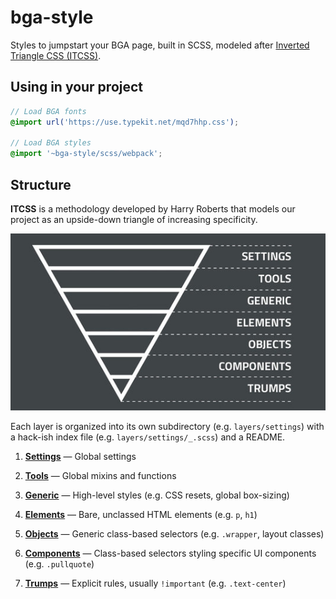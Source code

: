 # bga-style

Styles to jumpstart your BGA page, built in SCSS, modeled after [Inverted Triangle CSS (ITCSS)](https://www.creativebloq.com/web-design/manage-large-css-projects-itcss-101517528).

## Using in your project

```scss
// Load BGA fonts
@import url('https://use.typekit.net/mqd7hhp.css');

// Load BGA styles
@import '~bga-style/scss/webpack';
```

## Structure

**ITCSS** is a methodology developed by Harry Roberts that models our project as an upside-down triangle of increasing specificity.

![Diagram of Inverted Triangle CSS](static/itcss-diagram.jpg)

Each layer is organized into its own subdirectory (e.g. `layers/settings`) with a hack-ish index file (e.g. `layers/settings/_.scss`) and a README.

1. [**Settings**](scss/layers/settings) — Global settings

2. [**Tools**](scss/layers/tools) — Global mixins and functions

3. [**Generic**](scss/layers/generic) — High-level styles (e.g. CSS resets, global box-sizing)

4. [**Elements**](scss/layers/elements) — Bare, unclassed HTML elements (e.g. `p`, `h1`)

5. [**Objects**](scss/layers/objects) — Generic class-based selectors (e.g. `.wrapper`, layout classes)

6. [**Components**](scss/layers/components) — Class-based selectors styling specific UI components (e.g. `.pullquote`)

7. [**Trumps**](scss/layers/trumps) — Explicit rules, usually `!important` (e.g. `.text-center`)
